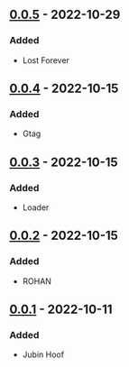 ## [0.0.5] - 2022-10-29
### Added
- Lost Forever

## [0.0.4] - 2022-10-15
### Added
- Gtag

## [0.0.3] - 2022-10-15
### Added
- Loader

## [0.0.2] - 2022-10-15
### Added
- ROHAN

## [0.0.1] - 2022-10-11
### Added
- Jubin Hoof

[Unreleased]: https://bitbucket.org/medsetgo/website/src/dev/v0.0.5...HEAD
[0.0.5]: https://github.com/gopalindians/lofiradio/releases/tag/0.0.5
[0.0.4]: https://github.com/gopalindians/lofiradio/releases/tag/0.0.4
[0.0.3]: https://github.com/gopalindians/lofiradio/releases/tag/0.0.3
[0.0.2]: https://github.com/gopalindians/lofiradio/releases/tag/0.0.2
[0.0.1]: https://github.com/gopalindians/lofiradio/releases/tag/0.0.1
